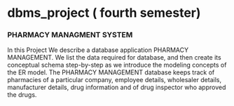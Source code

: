 # dbms_project ( fourth semester)
<h3>PHARMACY MANAGMENT SYSTEM </h3>
<p> In this Project We describe a database application PHARMACY MANAGEMENT.  We list the data required for database, and then create its conceptual schema step-by-step as we introduce the modeling concepts of the ER model. The PHARMACY MANAGEMENT database keeps track of pharmacies of a particular company, employee details, wholesaler details, manufacturer details, drug information and of drug inspector who approved the drugs.</p>
